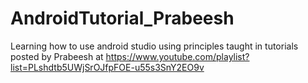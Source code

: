 # AndroidTutorial_Prabeesh

Learning how to use android studio using principles taught in tutorials posted by Prabeesh at https://www.youtube.com/playlist?list=PLshdtb5UWjSrOJfpFOE-u55s3SnY2EO9v
